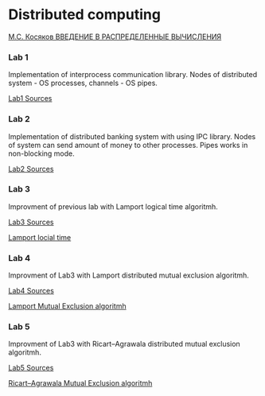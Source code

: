 # Distributed computing

[М.С. Косяков ВВЕДЕНИЕ В РАСПРЕДЕЛЕННЫЕ ВЫЧИСЛЕНИЯ](https://books.ifmo.ru/file/pdf/1551.pdf)

### Lab 1

Implementation of interprocess communication library. Nodes of distributed system - OS processes, channels - OS pipes.


[Lab1 Sources](https://github.com/arsnazarenko/distributed-computing/tree/master/lab1)

### Lab 2

Implementation of distributed banking system with using IPC library. Nodes of system can send amount of money to other processes. Pipes works in non-blocking mode.

[Lab2 Sources](https://github.com/arsnazarenko/distributed-computing/tree/master/lab2)


### Lab 3

Improvment of previous lab with Lamport logical time algoritmh.


[Lab3 Sources](https://github.com/arsnazarenko/distributed-computing/tree/master/lab3)

[Lamport locial time](https://www.educative.io/answers/what-are-lamport-clocks)
### Lab 4

Improvment of Lab3 with Lamport distributed mutual exclusion algoritmh.


[Lab4 Sources](https://github.com/arsnazarenko/distributed-computing/tree/master/lab4)

[Lamport Mutual Exclusion algoritmh](https://www.tutorialspoint.com/lamportis-algorithm-for-mutual-exclusion-in-distributed-system)

### Lab 5

Improvment of Lab3 with Ricart–Agrawala distributed mutual exclusion algoritmh.


[Lab5 Sources](https://github.com/arsnazarenko/distributed-computing/tree/master/lab5)

[Ricart–Agrawala Mutual Exclusion algoritmh](https://people.cs.rutgers.edu/~pxk/417/notes/10-mutex.html)



